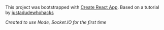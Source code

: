 This project was bootstrapped with [Create React App](https://github.com/facebook/create-react-app).
Based on a tutorial by [justadudewhohacks](https://github.com/justadudewhohacks)

*Created to use Node, Socket.IO for the first time*
